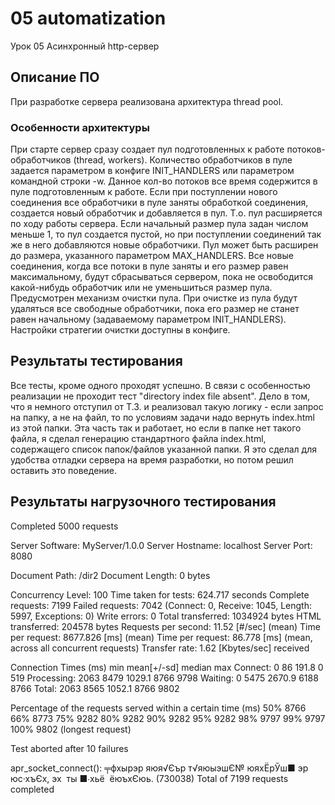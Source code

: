 # 05 automatization
Урок 05 Асинхронный http-сервер

## Описание ПО
При разработке сервера реализована архитектура thread pool.

### Особенности архитектуры
При старте сервер сразу создает пул подготовленных к работе потоков-обработчиков (thread, workers).
Количество обработчиков в пуле задается параметром в конфиге INIT_HANDLERS или параметром командной строки -w.
Данное кол-во потоков все время содержится в пуле подготовленным к работе.
Если при поступлении нового соединения все обработчики в пуле заняты обработкой соединения, создается новый обработчик и добавляется в пул.
Т.о. пул расширяется по ходу работы сервера. Если начальный размер пула задан числом меньше 1, то пул создается пустой, но при
поступлении соединений так же в него добавляются новые обработчики. Пул может быть расширен до размера, указанного параметром MAX_HANDLERS.
Все новые соединения, когда все потоки в пуле заняты и его размер равен максимальному, будут сбрасываться сервером, пока не освободится
какой-нибудь обработчик или не уменьшиться размер пула.
Предусмотрен механизм очистки пула. При очистке из пула будут удаляться все свободные обработчики, пока его размер не станет равен начальному
(задаваемому параметром INIT_HANDLERS). Настройки стратегии очистки доступны в конфиге.

## Результаты тестирования
Все тесты, кроме одного проходят успешно.
В связи с особенностью реализации не проходит тест "directory index file absent".
Дело в том, что я немного отступил от Т.З. и реализовал такую логику - если запрос на папку, а не на файл, то по условиям задачи надо вернуть
index.html из этой папки. Эта часть так и работает, но если в папке нет такого файла, я сделал генерацию стандартного файла index.html,
содержащего список папок/файлов указанной папки. Я это сделал для удобства отладки сервера на время разработки, но потом решил оставить это поведение.

## Результаты нагрузочного тестирования
Completed 5000 requests


Server Software:        MyServer/1.0.0
Server Hostname:        localhost
Server Port:            8080

Document Path:          /dir2
Document Length:        0 bytes

Concurrency Level:      100
Time taken for tests:   624.717 seconds
Complete requests:      7199
Failed requests:        7042
   (Connect: 0, Receive: 1045, Length: 5997, Exceptions: 0)
Write errors:           0
Total transferred:      1034924 bytes
HTML transferred:       204578 bytes
Requests per second:    11.52 [#/sec] (mean)
Time per request:       8677.826 [ms] (mean)
Time per request:       86.778 [ms] (mean, across all concurrent requests)
Transfer rate:          1.62 [Kbytes/sec] received

Connection Times (ms)
              min  mean[+/-sd] median   max
Connect:        0   86 191.8      0     519
Processing:  2063 8479 1029.1   8766    9798
Waiting:        0 5475 2670.9   6188    8766
Total:       2063 8565 1052.1   8766    9802

Percentage of the requests served within a certain time (ms)
  50%   8766
  66%   8773
  75%   9282
  80%   9282
  90%   9282
  95%   9282
  98%   9797
  99%   9797
 100%   9802 (longest request)

Test aborted after 10 failures

apr_socket_connect(): ╤фхырэр яюя√Єър т√яюыэшЄ№ юяхЁрЎш■ эр юс·хъЄх, эх  ты ■∙хьё  ёюъхЄюь.   (730038)
Total of 7199 requests completed
